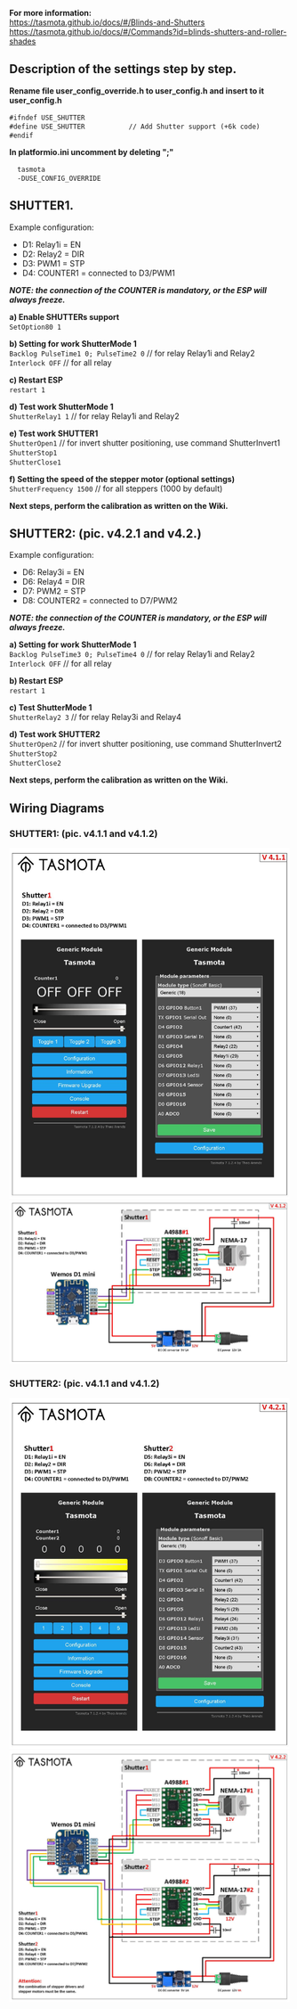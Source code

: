 
**For more information:**  
https://tasmota.github.io/docs/#/Blinds-and-Shutters  
https://tasmota.github.io/docs/#/Commands?id=blinds-shutters-and-roller-shades  

## Description of the settings step by step.  

**Rename file user_config_override.h to user_config.h and insert to it user_config.h**  
```
#ifndef USE_SHUTTER
#define USE_SHUTTER           // Add Shutter support (+6k code)
#endif
```

**In platformio.ini uncomment by deleting ";"**
```
  tasmota
  -DUSE_CONFIG_OVERRIDE
```

## SHUTTER1.
Example configuration:  
 - D1: Relay1i  = EN  
 - D2: Relay2   = DIR  
 - D3: PWM1     = STP  
 - D4: COUNTER1 = connected to D3/PWM1   

***NOTE: the connection of the COUNTER is mandatory, or the ESP will always freeze.***

**a) Enable SHUTTERs support**  
 `SetOption80 1`  

**b) Setting for work ShutterMode 1**  
  `Backlog PulseTime1 0; PulseTime2 0`   // for relay Relay1i and Relay2  
  `Interlock OFF`                        // for all relay  

**c) Restart ESP**  
  `restart 1`

**d) Test work ShutterMode 1**  
  `ShutterRelay1 1`   // for relay Relay1i and Relay2

**e) Test work SHUTTER1**  
  `ShutterOpen1`      // for invert shutter positioning, use command ShutterInvert1  
  `ShutterStop1`  
  `ShutterClose1`  

**f) Setting the speed of the stepper motor (optional settings)**  
  `ShutterFrequency 1500`  // for all steppers (1000 by default)

**Next steps, perform the calibration as written on the Wiki.**  


## SHUTTER2: (pic. v4.2.1 and v4.2.)  
Example configuration:  
 - D6: Relay3i  = EN  
 - D6: Relay4   = DIR  
 - D7: PWM2     = STP  
 - D8: COUNTER2 = connected to D7/PWM2   

***NOTE: the connection of the COUNTER is mandatory, or the ESP will always freeze.***

**a) Setting for work ShutterMode 1**  
  `Backlog PulseTime3 0; PulseTime4 0`   // for relay Relay1i and Relay2
  `Interlock OFF`                        // for all relay

**b) Restart ESP**  
  `restart 1`

**c) Test ShutterMode 1**  
  `ShutterRelay2 3`   // for relay Relay3i and Relay4

**d) Test work SHUTTER2**  
  `ShutterOpen2`  // for invert shutter positioning, use command ShutterInvert2  
  `ShutterStop2`  
  `ShutterClose2`  
  
**Next steps, perform the calibration as written on the Wiki.**  

## Wiring Diagrams  
### SHUTTER1: (pic. v4.1.1 and v4.1.2)  
![411](https://github.com/TrDA-hab/blinds/blob/master/images/A4988%20v411.jpg ":size=200px")
![411](https://github.com/TrDA-hab/blinds/blob/master/images/A4988%20v412.jpg ":size=200px")

### SHUTTER2: (pic. v4.1.1 and v4.1.2)  
![411](https://github.com/TrDA-hab/blinds/blob/master/images/A4988%20v421.jpg ":size=200px")
![411](https://github.com/TrDA-hab/blinds/blob/master/images/A4988%20v422.jpg ":size=200px")
